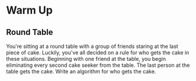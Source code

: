 # Warm Up
## Round Table

You're sitting at a round table with a group of friends staring at the last piece of cake. Luckily, you've all decided on a rule for who gets the cake in these situations. Beginning with one friend at the table, you begin eliminating every second cake seeker from the table. The last person at the table gets the cake. Write an algorithm for who gets the cake.